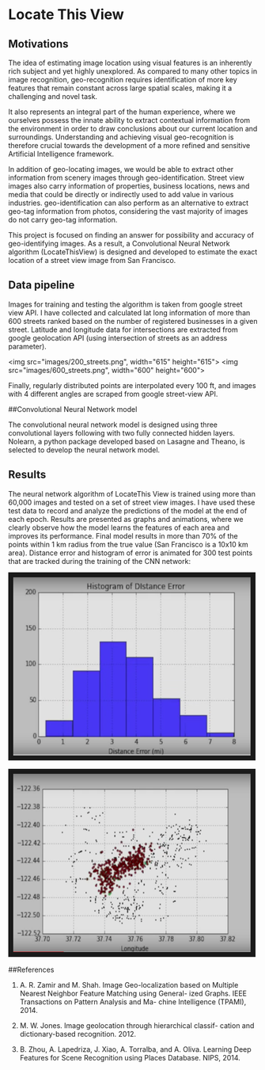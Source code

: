 # Locate This View

## Motivations

The idea of estimating image location using visual features is an inherently rich subject and yet highly unexplored. 
As compared to many other topics in image recognition, geo-recognition requires identification of more key features that remain constant across large spatial scales, making it a challenging and novel task. 

It also represents an integral part of the human experience, where we ourselves possess the innate ability to extract contextual information from the environment in order to draw conclusions about our current location and surroundings. Understanding and achieving visual geo-recognition is therefore crucial towards the development of a more refined and sensitive Artificial Intelligence framework.

In addition of geo-locating images, we would be able to extract other information from scenery images through geo-identification.
Street view images also carry information of properties, business locations, news and media that could be directly or indirectly used to add value in various industries. geo-identification can also perform as an alternative to extract geo-tag information from photos, considering the vast majority of images do not carry geo-tag information. 

This project is focused on finding an answer for possibility and accuracy of geo-identifying images. As a result, a Convolutional Neural Network algorithm (LocateThisView) is designed and developed to estimate the exact location of a street view image from San Francisco.

## Data pipeline

Images for training and testing the algorithm is taken from google street view API. I have collected and calculated lat long information of more than 600 streets ranked based on the number of registered businesses in a given street. Latitude and longitude data for intersections are extracted from google geolocation API (using intersection of streets as an address parameter). 

<img src="images/200_streets.png", width="615" height="615">
<img src="images/600_streets.png", width="600" height="600">


Finally, regularly distributed points are interpolated every 100 ft, and images with 4 different angles are scraped from google street-view API. 

##Convolutional Neural Network model

The convolutional neural network model is designed using three convolutional layers following with two fully connected hidden layers. Nolearn, a python package developed based on Lasagne and Theano, is selected to develop the neural network model. 

## Results
The neural network algorithm of LocateThis View is trained using more than 60,000 images and tested on a set of street view images. I have used these test data to record and analyze the predictions of the model at the end of each epoch. Results are presented as graphs and animations, where we clearly observe how the model learns the features of each area and improves its performance. 
Final model results in more than 70% of the points within 1 km radius from the true value (San Francisco is a 10x10 km area). 
Distance error and histogram of error is animated for 300 test points that are tracked during the training of the CNN network:

<a href="https://www.youtube.com/watch?v=Zng8FVr5hGY
" target="_blank"><img src="notes_slides/Hist_error.png" 
alt="IMAGE ALT TEXT HERE" width="480" height="360" border="10" /></a>

<a href="https://www.youtube.com/watch?v=GU7h5_D0N9Q
" target="_blank"><img src="notes_slides/Dist_error.png" 
alt="IMAGE ALT TEXT HERE" width="480" height="360" border="10" /></a>

##References

1. A. R. Zamir and M. Shah. Image Geo-localization based on Multiple Nearest Neighbor Feature Matching using General- ized Graphs. IEEE Transactions on Pattern Analysis and Ma- chine Intelligence (TPAMI), 2014.

2. M. W. Jones. Image geolocation through hierarchical classif- cation and dictionary-based recognition. 2012.

3. B. Zhou, A. Lapedriza, J. Xiao, A. Torralba, and A. Oliva. Learning Deep Features for Scene Recognition using Places Database. NIPS, 2014.
